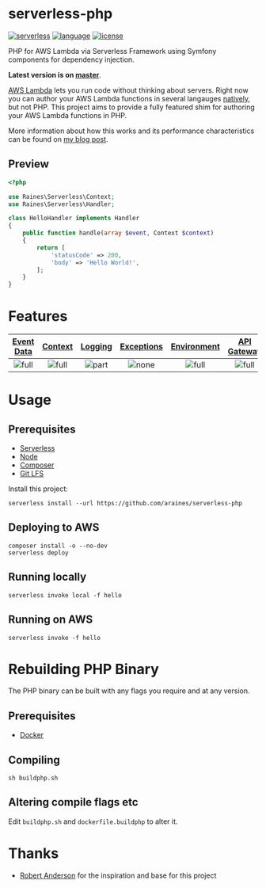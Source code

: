 # serverless-php
[![serverless][badge-serverless]](http://www.serverless.com)
[![language][badge-language]](http://php.net)
[![license][badge-license]](LICENSE)

PHP for AWS Lambda via Serverless Framework using Symfony components for
dependency injection.

**Latest version is on [master][git-repo]**.

[AWS Lambda][aws-lambda-home] lets you run code without thinking about servers.
Right now you can author your AWS Lambda functions in several langauges
[natively][aws-lambda-langs], but not PHP. This project aims to provide a fully
featured shim for authoring your AWS Lambda functions in PHP.

More information about how this works and its performance characteristics can
be found on [my blog post][blog].

## Preview
```php
<?php

use Raines\Serverless\Context;
use Raines\Serverless\Handler;

class HelloHandler implements Handler
{
    public function handle(array $event, Context $context)
    {
        return [
            'statusCode' => 200,
            'body' => 'Hello World!',
        ];
    }
}
```


# Features
[Event Data](#Event-Data)   | [Context](#Ccontext)        | [Logging](#Logging)         | [Exceptions](#Exceptions)   | [Environment](#Environment)   | [API Gateway](#Api-Gateway)
:-------------------------: | :-------------------------: | :-------------------------: | :-------------------------: | :---------------------------: | :-------------------------:
![full][badge-support-full] | ![full][badge-support-full] | ![part][badge-support-part] | ![none][badge-support-none] | ![full][badge-support-full]   | ![full][badge-support-full]


# Usage
## Prerequisites
* [Serverless](https://serverless.com/)
* [Node](https://nodejs.org)
* [Composer](https://getcomposer.org/)
* [Git LFS](https://git-lfs.github.com/)

Install this project:
```
serverless install --url https://github.com/araines/serverless-php
```

## Deploying to AWS
```
composer install -o --no-dev
serverless deploy
```

## Running locally
```
serverless invoke local -f hello
```

## Running on AWS
```
serverless invoke -f hello
```


# Rebuilding PHP Binary
The PHP binary can be built with any flags you require and at any version.

## Prerequisites
* [Docker](https://www.docker.com/)

## Compiling
```
sh buildphp.sh
```

## Altering compile flags etc
Edit `buildphp.sh` and `dockerfile.buildphp` to alter it.


# Thanks
* [Robert Anderson][git-zerosharp] for the inspiration and base for this project


[badge-serverless]:   http://public.serverless.com/badges/v3.svg
[badge-language]:     https://img.shields.io/badge/language-php-blue.svg
[badge-license]:      https://img.shields.io/badge/license-MIT-orange.svg
[badge-support-full]: https://img.shields.io/badge/support-full-green.svg
[badge-support-part]: https://img.shields.io/badge/support-partial-yellow.svg
[badge-support-none]: https://img.shields.io/badge/support-none-red.svg

[aws-lambda-home]:  https://aws.amazon.com/lambda/
[aws-lambda-langs]: http://docs.aws.amazon.com/lambda/latest/dg/lambda-app.html#lambda-app-author

[git-repo]:      https://github.com/araines/serverless-php
[git-zerosharp]: https://github.com/ZeroSharp/serverless-php

[blog]: https://medium.com/@araines/serverless-php-630bb3e950f5
